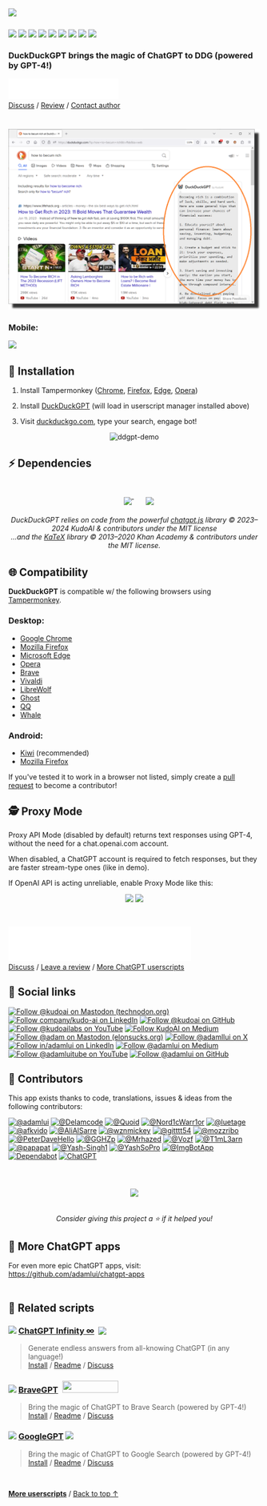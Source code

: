 <h1>
  <picture>
    <source media="(prefers-color-scheme: dark)" srcset="https://media.ddgpt.com/images/logos/duckduckgpt/darkmode371x65.png">
    <img src="https://media.ddgpt.com/images/logos/duckduckgpt/lightmode371x65.png">
  </picture>
</h1>

[![](https://img.shields.io/greasyfork/dt/459849?label=Users&logo=weightsandbiases&logoColor=white&labelColor=464646&color=2bbbd8&style=for-the-badge)](https://greasyfork.org/scripts/459849-duckduckgpt)
[![](https://img.shields.io/badge/License-MIT-orange.svg?logo=internetarchive&logoColor=white&labelColor=464646&style=for-the-badge)](https://github.com/KudoAI/duckduckgpt/blob/main/LICENSE.md)
[![](https://img.shields.io/github/commit-activity/m/KudoAI/duckduckgpt?label=Commits&logo=github&logoColor=white&labelColor=464646&color=7bb7fc&style=for-the-badge)](https://github.com/KudoAI/duckduckgpt/commits/main)
[![](https://img.shields.io/codefactor/grade/github/kudoai/duckduckgpt?label=Code+Quality&logo=codefactor&logoColor=white&labelColor=464646&color=b5fc7b&style=for-the-badge)](https://www.codefactor.io/repository/github/kudoai/duckduckgpt)
[![](https://img.shields.io/badge/Powered_by-chatgpt.js-black?logo=gamejolt&logoColor=white&labelColor=464646&style=for-the-badge)](https://github.com/KudoAI/chatgpt.js?utm_source=duckduckgpt&utm_content=github_shield)
[![](https://img.shields.io/badge/dynamic/json?url=https%3A%2F%2Fsonarcloud.io%2Fapi%2Fmeasures%2Fcomponent%3Fcomponent%3Dkudoai_duckduckgpt%26metricKeys%3Dvulnerabilities&query=%24.component.measures.0.value&style=for-the-badge&logo=sonarcloud&logoColor=white&labelColor=464646&label=Vulnerabilities&color=gold)](https://sonarcloud.io/component_measures?metric=new_vulnerabilities&id=kudoai_duckduckgpt)
[![](https://img.shields.io/badge/Mentioned_in-Awesome-fc7bb7?logo=awesomelists&logoColor=white&labelColor=464646&style=for-the-badge)](https://github.com/awesome-scripts/awesome-userscripts#chatgpt)
[![](https://img.shields.io/badge/Built_by-KudoAI-a07bfc?logo=esbuild&logoColor=white&labelColor=464646&style=for-the-badge)](https://www.kudoai.com?utm_source=duckduckgpt&utm_content=github_shield)
[![](https://img.shields.io/badge/web-www.duckduckgpt.com-lightgrey?logo=dribbble&logoColor=white&labelColor=464646&style=for-the-badge)](https://www.duckduckgpt.com?utm_source=duckduckgpt&utm_content=github_shield)

<h3><b>DuckDuckGPT</b> brings the magic of ChatGPT to DDG (powered by GPT-4!)</h3>

<a href="https://greasyfork.org/scripts/459849-duckduckgpt"><img height=42 src="https://github.com/adamlui/userscripts/raw/master/media/images/buttons/install-button.svg"></a><a href="#-installation"><img height=42 title="How to install" src="https://github.com/adamlui/userscripts/raw/master/media/images/buttons/help-button.svg"></a>
<br>
[Discuss](https://github.duckduckgpt.com/discussions) /
[Review](https://duckduckgpt.com/userscript/review) /
[Contact author](https://github.com/adamlui)

#

<img src="https://raw.githubusercontent.com/KudoAI/duckduckgpt/main/media/images/screenshots/how-to-becum-rich-demo.png">

### Mobile:

<img src="https://media.ddgpt.com/images/screenshots/mobile/how-to-becum-rich-query/darkmode.png">

## 🚀 Installation

1. Install Tampermonkey ([Chrome](https://chrome.google.com/webstore/detail/tampermonkey/dhdgffkkebhmkfjojejmpbldmpobfkfo), [Firefox](https://addons.mozilla.org/firefox/addon/tampermonkey/), [Edge](https://microsoftedge.microsoft.com/addons/detail/tampermonkey/iikmkjmpaadaobahmlepeloendndfphd), [Opera](https://addons.opera.com/extensions/details/tampermonkey-beta/))

2. Install [DuckDuckGPT](https://greasyfork.org/scripts/459849-duckduckgpt) (will load in userscript manager installed above)

3. Visit [duckduckgo.com](https://duckduckgo.com), type your search, engage bot!

<div align="center">

![ddgpt-demo](https://user-images.githubusercontent.com/10906554/220238659-9b59de4f-31d0-468a-a41d-528ac924732f.gif)
  
</div>

## ⚡ Dependencies

<h6>
<div align="center">
<br>

<a href="https://chatgpt.js.org">
    <picture>
        <source media="(prefers-color-scheme: dark)" srcset="https://raw.githubusercontent.com/KudoAI/chatgpt.js/main/media/images/chatgpt.js-logo-dark-mode-5995x619.png">
        <img width=455 style="margin: 0 0 -13px 18px" src="https://raw.githubusercontent.com/KudoAI/chatgpt.js/main/media/images/chatgpt.js-logo-light-mode-5995x619.png">
    </picture>
</a>
<a href="https://katex.org">
    <img width=175 style="margin: 0 0 -13px 24px" src="https://i.imgur.com/3FBdSCi.png">
</a>
<br><br>

DuckDuckGPT relies on code from the powerful [chatgpt.js](https://github.com/KudoAI/chatgpt.js) library © 2023–2024 KudoAI & contributors under the MIT license
<br>...and the [KaTeX](https://github.com/KaTeX/KaTeX) library © 2013–2020 Khan Academy & contributors under the MIT license.

</div>
</h6>

## 🌐 Compatibility 

**DuckDuckGPT** is compatible w/ the following browsers using [Tampermonkey](https://www.tampermonkey.net/).

### Desktop:

- [Google Chrome](https://www.chrome.com)
- [Mozilla Firefox](https://www.firefox.com)
- [Microsoft Edge](https://www.microsoft.com/edge)
- [Opera](https://www.opera.com)
- [Brave](https://brave.com)
- [Vivaldi](https://vivaldi.com)
- [LibreWolf](https://librewolf.net/)
- [Ghost](https://ghostbrowser.com/)
- [QQ](https://browser.qq.com/)
- [Whale](https://whale.naver.com)

### Android:

- [Kiwi](https://kiwibrowser.com/) (recommended)
- [Mozilla Firefox](https://www.mozilla.org/firefox/browsers/mobile/android/)

If you've tested it to work in a browser not listed, simply create a [pull request](https://github.duckduckgpt.com/pulls) to become a contributor!

## 🕵️ Proxy Mode

Proxy API Mode (disabled by default) returns text responses using GPT-4, without the need for a chat.openai.com account.

When disabled, a ChatGPT account is required to fetch responses, but they are faster stream-type ones (like in demo).

If OpenAI API is acting unreliable, enable Proxy Mode like this:

<div align='center'>

![](https://user-images.githubusercontent.com/10906554/229062641-abff9d17-21cc-49b2-a98e-7793c231c4f2.png)
![](https://user-images.githubusercontent.com/10906554/229728672-3fec6a2d-c4fe-4738-871d-56c1d97cb2c5.png)

</div>

<br>

<a href="https://greasyfork.org/scripts/459849-duckduckgpt"><img src="https://github.com/adamlui/userscripts/raw/master/media/images/buttons/install-button.svg"></a><a href="#-installation"><img title="How to install" src="https://github.com/adamlui/userscripts/raw/master/media/images/buttons/help-button.svg"></a>
<br>
[Discuss](https://github.duckduckgpt.com/discussions) /
[Leave a review](https://duckduckgpt.com/userscript/review) /
[More ChatGPT userscripts](https://github.com/adamlui/userscripts/tree/master/chatgpt)

## 📣 Social links

[![](https://img.shields.io/mastodon/follow/111075576869014999?domain=https%3A%2F%2Ftechnodon.org&style=social "Follow @kudoai on Mastodon (technodon.org)")](https://technodon.org/@kudoai?utm_source=duckduckgpt&utm_content=github_shield)
[![](https://img.shields.io/badge/Follow%20company%2fkudo--ai-151-blue?logo=linkedin&style=social "Follow company/kudo-ai on LinkedIn")](https://linkedin.com/company/kudo-ai)
[![](https://img.shields.io/github/followers/kudoai?label=Follow%20%40kudoai&style=social "Follow @kudoai on GitHub")](https://github.com/KudoAI)
[![](https://img.shields.io/youtube/channel/subscribers/UCdwQlbPJW3RbkLcHh_DGb0g?label=Follow%20%40kudoailabs&style=social "Follow @kudoailabs on YouTube")](https://www.youtube.com/@kudoailabs?sub_confirmation=1)
[![](https://img.shields.io/badge/Follow%20KudoAI-6-blue?logo=medium&style=social "Follow KudoAI on Medium")](https://blog.kudoai.com?utm_source=duckduckgpt&utm_content=github_shield)
<br>[![](https://img.shields.io/mastodon/follow/109387703022229926?domain=https%3A%2F%2Felonsucks.org&style=social "Follow @adam on Mastodon (elonsucks.org)")](https://elonsucks.org/@adam?utm_source=duckduckgpt&utm_content=github_shield)
[![](https://img.shields.io/badge/Follow%20@adamllui-2.2k-blue?logo=x&style=social "Follow @adamllui on X")](https://x.com/intent/user?screen_name=adamllui)
[![](https://img.shields.io/badge/Follow%20in%2fadamlui-1.3k-blue?logo=linkedin&style=social "Follow in/adamlui on LinkedIn")](https://linkedin.com/in/adamlui)
[![](https://img.shields.io/badge/Follow%20@adamlui-637-blue?logo=medium&style=social "Follow @adamlui on Medium")](https://adamlui.com?utm_source=duckduckgpt&utm_content=github_shield)
[![](https://img.shields.io/youtube/channel/subscribers/UCgBMqK7SRL5R__3qM-YAcSg?label=Follow%20%40adamluitube&style=social "Follow @adamluitube on YouTube")](https://www.youtube.com/AdamLuiTube?sub_confirmation=1)
[![](https://img.shields.io/github/followers/adamlui?label=Follow%20%40adamlui&style=social "Follow @adamlui on GitHub")](https://github.com/adamlui)

## 🧠 Contributors

This app exists thanks to code, translations, issues & ideas from the following contributors:

[![](https://images.weserv.nl/?url=https://avatars.githubusercontent.com/u/10906554?first-contrib=2023.02.11&h=50&w=50&mask=circle&maxage=7d "@adamlui")](https://github.com/adamlui)
[![](https://images.weserv.nl/?url=https://avatars.githubusercontent.com/u/68170410?first-contrib=2023.02.19-unproxied-buggy-report-lead-to-proxied-mode&h=50&w=50&mask=circle&maxage=7d "@Delamcode")](https://github.com/Delamcode)
[![](https://images.weserv.nl/?url=https://avatars.githubusercontent.com/u/7660254?first-contrib=2023.03.01-stick-w-gm-api-recommendation&h=50&w=50&mask=circle&maxage=7d "@Quoid")](https://github.com/Quoid)
[![](https://images.weserv.nl/?url=https://avatars.githubusercontent.com/u/47604048?first-contrib=2023.04.01-proxy-ip-bug-report&h=50&w=50&mask=circle&maxage=7d "@Nord1cWarr1or")](https://github.com/Nord1cWarr1or)
[![](https://images.weserv.nl/?url=https://avatars.githubusercontent.com/u/13988217?first-contrib=2023.04.21-ddg-dark-theme-bug-report&h=50&w=50&mask=circle&maxage=7d "@luetage")](https://github.com/luetage)
[![](https://images.weserv.nl/?url=https://avatars.githubusercontent.com/u/69060894?first-contrib=2023.05.16-katex-idea&h=50&w=50&mask=circle&maxage=7d "@afkvido")](https://github.com/afkvido)
[![](https://images.weserv.nl/?url=https://avatars.githubusercontent.com/u/129722778?first-contrib=2023.05.23-css-readability&h=50&w=50&mask=circle&maxage=7d "@AliAlSarre")](https://github.com/AliAlSarre)
[![](https://images.weserv.nl/?url=https://avatars.githubusercontent.com/u/44784663?first-contrib=2023.05.26-ddg-centered-mode-bug-report&h=50&w=50&mask=circle&maxage=7d "@wznmickey")](https://github.com/wznmickey)
[![](https://images.weserv.nl/?url=https://avatars.githubusercontent.com/u/96403800?first-contrib=2023.06.24-reply-language-idea&h=50&w=50&mask=circle&maxage=7d "@gitttt54")](https://github.com/gitttt54)
[![](https://images.weserv.nl/?url=https://avatars.githubusercontent.com/u/12557024?first-contrib=2023.06.29-fatter-sidebar-idea&h=50&w=50&mask=circle&maxage=7d "@mozzribo")](https://github.com/mozzribo)
[![](https://images.weserv.nl/?url=https://avatars.githubusercontent.com/u/3691490?first-contrib=2023.10.15-taiwanese-msg-improvements&h=50&w=50&mask=circle&maxage=7d "@PeterDaveHello")](https://github.com/PeterDaveHello)
[![](https://images.weserv.nl/?url=https://avatars.githubusercontent.com/u/88123889?first-contrib=2023.10.17-brave-dark-mode-bug-report&h=50&w=50&mask=circle&maxage=7d "@GGHZp")](https://github.com/GGHZp)
[![](https://images.weserv.nl/?url=https://avatars.githubusercontent.com/u/149096330?first-contrib=2023.10.26-brave-dark-mode-bug-ss&h=50&w=50&mask=circle&maxage=7d "@Mrhazed")](https://github.com/Mrhazed)
[![](https://images.weserv.nl/?url=https://avatars.githubusercontent.com/u/22998537?first-contrib=2023.11.25-related-queries-do-not-show-in-openai-mode-bug-report&h=50&w=50&mask=circle&maxage=7d "@Vozf")](https://github.com/Vozf)
[![](https://images.weserv.nl/?url=https://avatars.githubusercontent.com/u/9349164?first-contrib=2023.11.30-standby-mode-suggestion&h=50&w=50&mask=circle&maxage=7d "@T1mL3arn")](https://github.com/T1mL3arn)
[![](https://images.weserv.nl/?url=https://avatars.githubusercontent.com/u/22026520?first-contrib=2023.12.25-french-tts-suggestion&h=50&w=50&mask=circle&maxage=7d "@papapat")](https://github.com/papapat)
[![](https://images.weserv.nl/?url=https://avatars.githubusercontent.com/u/53054099?first-contrib=2023.1.27-added-eslint-plugin-userscripts-&h=50&w=50&mask=circle&maxage=7d "@Yash-Singh1")](https://github.com/Yash-Singh1)
[![](https://images.weserv.nl/?url=https://avatars.githubusercontent.com/u/105553471?first-contrib=2024.02.15-openai-endpoint-broke-report&h=50&w=50&mask=circle&maxage=7d "@YashSoPro")](https://github.com/YashSoPro)
[![](https://images.weserv.nl/?url=https://avatars.githubusercontent.com/u/31427850?h=50&w=50&mask=circle&maxage=7d "@ImgBotApp")](https://github.com/ImgBotApp)
[![](https://images.weserv.nl/?url=https://avatars.githubusercontent.com/in/29110&h=50&w=50&mask=circle&maxage=7d "Dependabot")](https://github.com/dependabot)
[![](https://images.weserv.nl/?url=https://i.imgur.com/tNyIPmG.jpg?h=50&w=50&mask=circle&maxage=7d "ChatGPT")](https://chat.openai.com)

#

<div align="center">

<br>

<a href="https://star-history.com/#KudoAI/duckduckgpt">
    <picture>
        <source media="(prefers-color-scheme: dark)" srcset="https://api.star-history.com/svg?repos=KudoAI/duckduckgpt&type=Timeline&theme=dark" />
        <img width=665 src="https://api.star-history.com/svg?repos=KudoAI/duckduckgpt&type=Timeline" />
    </picture>
</a>

<br><i>Consider giving this project a ⭐ if it helped you!</i>

</div>

## 🤖 More ChatGPT apps

For even more epic ChatGPT apps, visit: https://github.com/adamlui/chatgpt-apps
<br><br>

## 📜 Related scripts

### <picture><source media="(prefers-color-scheme: dark)" srcset="https://i.imgur.com/RduASbD.png"><img width=16 src="https://raw.githubusercontent.com/adamlui/chatgpt-userscripts/main/media/icons/openai-favicon64.png"></picture> [ChatGPT Infinity ∞](https://github.chatgptinfinity.com) <a href="https://github.com/awesome-scripts/awesome-userscripts#chatgpt"><img src="https://awesome.re/mentioned-badge.svg" style="margin:0 0 -2px 4px"></a>

> Generate endless answers from all-knowing ChatGPT (in any language!)
<br>[Install](https://github.chatgptinfinity.com/#-installation) / 
[Readme](https://github.chatgptinfinity.com/#readme) / 
[Discuss](https://chatgptinfinity.com/discuss)

### <img src="https://media.bravegpt.com/images/icons/bravegpt/icon48.png" width=18> [BraveGPT](https://github.bravegpt.com) <a href="https://www.producthunt.com/posts/bravegpt?utm_source=badge-featured&utm_medium=badge&utm_souce=badge-bravegpt" target="_blank"><img src="https://api.producthunt.com/widgets/embed-image/v1/featured.svg?post_id=385630&theme=light" style="width: 112px; height: 24px; margin:0 0 -4px 5px;" width="112" height="24" /></a>

> Bring the magic of ChatGPT to Brave Search (powered by GPT-4!)
<br>[Install](https://github.bravegpt.com/#-installation) /
[Readme](https://github.bravegpt.com/#readme) /
[Discuss](https://github.bravegpt.com/discussions)

### <picture><source media="(prefers-color-scheme: dark)" srcset="https://media.googlegpt.io/images/icons/googlegpt/white/icon32.png"><img width=17 src="https://media.googlegpt.io/images/icons/googlegpt/black/icon32.png"></picture> [GoogleGPT](https://github.kudoai.com/googlegpt) <a href="https://github.com/awesome-scripts/awesome-userscripts#chatgpt"><img src="https://awesome.re/mentioned-badge.svg"></a>

> Bring the magic of ChatGPT to Google Search (powered by GPT-4!)
<br>[Install](https://greasyfork.org/scripts/478597-googlegpt) /
[Readme](https://github.kudoai.com/googlegpt/#readme) /
[Discuss](https://github.kudoai.com/googlegpt/discussions)

<img height=6px width="100%" src="https://raw.githubusercontent.com/andreasbm/readme/master/assets/lines/aqua.png">

<a href="https://github.com/adamlui/userscripts">**More userscripts**</a> / 
<a href="#--------------">Back to top ↑</a>
